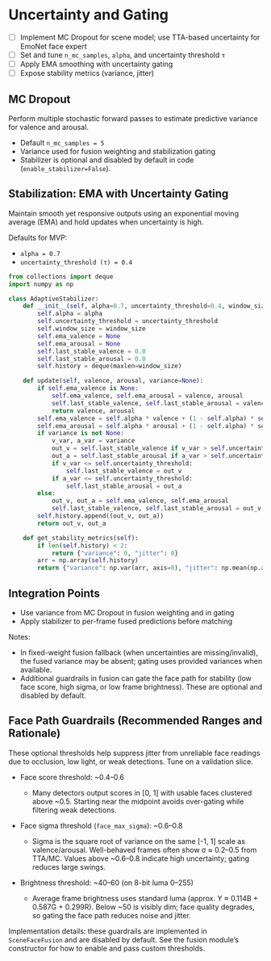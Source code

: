 # Uncertainty and Gating

- [ ] Implement MC Dropout for scene model; use TTA-based uncertainty for EmoNet face expert
- [ ] Set and tune `n_mc_samples`, `alpha`, and uncertainty threshold `τ`
- [ ] Apply EMA smoothing with uncertainty gating
- [ ] Expose stability metrics (variance, jitter)

## MC Dropout
Perform multiple stochastic forward passes to estimate predictive variance for valence and arousal.

- Default `n_mc_samples = 5`
- Variance used for fusion weighting and stabilization gating
 - Stabilizer is optional and disabled by default in code
   (`enable_stabilizer=False`).

## Stabilization: EMA with Uncertainty Gating
Maintain smooth yet responsive outputs using an exponential moving average (EMA) and hold updates when uncertainty is high.

Defaults for MVP:
- `alpha = 0.7`
- `uncertainty_threshold (τ) = 0.4`

```python
from collections import deque
import numpy as np

class AdaptiveStabilizer:
    def __init__(self, alpha=0.7, uncertainty_threshold=0.4, window_size=60):
        self.alpha = alpha
        self.uncertainty_threshold = uncertainty_threshold
        self.window_size = window_size
        self.ema_valence = None
        self.ema_arousal = None
        self.last_stable_valence = 0.0
        self.last_stable_arousal = 0.0
        self.history = deque(maxlen=window_size)

    def update(self, valence, arousal, variance=None):
        if self.ema_valence is None:
            self.ema_valence, self.ema_arousal = valence, arousal
            self.last_stable_valence, self.last_stable_arousal = valence, arousal
            return valence, arousal
        self.ema_valence = self.alpha * valence + (1 - self.alpha) * self.ema_valence
        self.ema_arousal = self.alpha * arousal + (1 - self.alpha) * self.ema_arousal
        if variance is not None:
            v_var, a_var = variance
            out_v = self.last_stable_valence if v_var > self.uncertainty_threshold else self.ema_valence
            out_a = self.last_stable_arousal if a_var > self.uncertainty_threshold else self.ema_arousal
            if v_var <= self.uncertainty_threshold:
                self.last_stable_valence = out_v
            if a_var <= self.uncertainty_threshold:
                self.last_stable_arousal = out_a
        else:
            out_v, out_a = self.ema_valence, self.ema_arousal
            self.last_stable_valence, self.last_stable_arousal = out_v, out_a
        self.history.append((out_v, out_a))
        return out_v, out_a

    def get_stability_metrics(self):
        if len(self.history) < 2:
            return {"variance": 0, "jitter": 0}
        arr = np.array(self.history)
        return {"variance": np.var(arr, axis=0), "jitter": np.mean(np.abs(np.diff(arr, axis=0)), axis=0)}
```

## Integration Points
- Use variance from MC Dropout in fusion weighting and in gating
- Apply stabilizer to per-frame fused predictions before matching

Notes:
- In fixed-weight fusion fallback (when uncertainties are missing/invalid), the
  fused variance may be absent; gating uses provided variances when available.
- Additional guardrails in fusion can gate the face path for stability (low
  face score, high sigma, or low frame brightness). These are optional and
  disabled by default.

## Face Path Guardrails (Recommended Ranges and Rationale)

These optional thresholds help suppress jitter from unreliable face readings
due to occlusion, low light, or weak detections. Tune on a validation slice.

- Face score threshold: ~0.4–0.6
  - Many detectors output scores in [0, 1] with usable faces clustered above
    ~0.5. Starting near the midpoint avoids over-gating while filtering weak
    detections.

- Face sigma threshold (`face_max_sigma`): ~0.6–0.8
  - Sigma is the square root of variance on the same [-1, 1] scale as
    valence/arousal. Well-behaved frames often show σ ≈ 0.2–0.5 from TTA/MC.
    Values above ~0.6–0.8 indicate high uncertainty; gating reduces large swings.

- Brightness threshold: ~40–60 (on 8-bit luma 0–255)
  - Average frame brightness uses standard luma (approx. Y ≈ 0.114B + 0.587G +
    0.299R). Below ~50 is visibly dim; face quality degrades, so gating the face
    path reduces noise and jitter.

Implementation details: these guardrails are implemented in `SceneFaceFusion`
and are disabled by default. See the fusion module’s constructor for how to
enable and pass custom thresholds.
